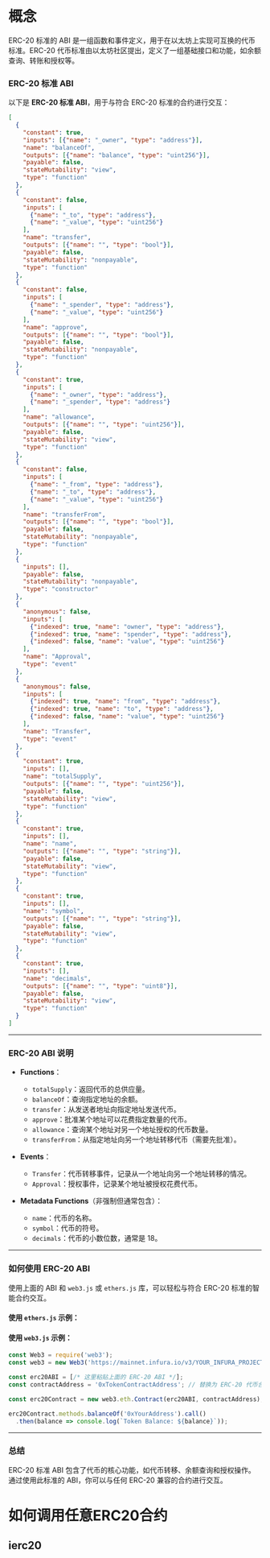 # 概念

 
ERC-20 标准的 ABI 是一组函数和事件定义，用于在以太坊上实现可互换的代币标准。ERC-20 代币标准由以太坊社区提出，定义了一组基础接口和功能，如余额查询、转账和授权等。

### ERC-20 标准 ABI

以下是 **ERC-20 标准 ABI**，用于与符合 ERC-20 标准的合约进行交互：

```json
[
  {
    "constant": true,
    "inputs": [{"name": "_owner", "type": "address"}],
    "name": "balanceOf",
    "outputs": [{"name": "balance", "type": "uint256"}],
    "payable": false,
    "stateMutability": "view",
    "type": "function"
  },
  {
    "constant": false,
    "inputs": [
      {"name": "_to", "type": "address"},
      {"name": "_value", "type": "uint256"}
    ],
    "name": "transfer",
    "outputs": [{"name": "", "type": "bool"}],
    "payable": false,
    "stateMutability": "nonpayable",
    "type": "function"
  },
  {
    "constant": false,
    "inputs": [
      {"name": "_spender", "type": "address"},
      {"name": "_value", "type": "uint256"}
    ],
    "name": "approve",
    "outputs": [{"name": "", "type": "bool"}],
    "payable": false,
    "stateMutability": "nonpayable",
    "type": "function"
  },
  {
    "constant": true,
    "inputs": [
      {"name": "_owner", "type": "address"},
      {"name": "_spender", "type": "address"}
    ],
    "name": "allowance",
    "outputs": [{"name": "", "type": "uint256"}],
    "payable": false,
    "stateMutability": "view",
    "type": "function"
  },
  {
    "constant": false,
    "inputs": [
      {"name": "_from", "type": "address"},
      {"name": "_to", "type": "address"},
      {"name": "_value", "type": "uint256"}
    ],
    "name": "transferFrom",
    "outputs": [{"name": "", "type": "bool"}],
    "payable": false,
    "stateMutability": "nonpayable",
    "type": "function"
  },
  {
    "inputs": [],
    "payable": false,
    "stateMutability": "nonpayable",
    "type": "constructor"
  },
  {
    "anonymous": false,
    "inputs": [
      {"indexed": true, "name": "owner", "type": "address"},
      {"indexed": true, "name": "spender", "type": "address"},
      {"indexed": false, "name": "value", "type": "uint256"}
    ],
    "name": "Approval",
    "type": "event"
  },
  {
    "anonymous": false,
    "inputs": [
      {"indexed": true, "name": "from", "type": "address"},
      {"indexed": true, "name": "to", "type": "address"},
      {"indexed": false, "name": "value", "type": "uint256"}
    ],
    "name": "Transfer",
    "type": "event"
  },
  {
    "constant": true,
    "inputs": [],
    "name": "totalSupply",
    "outputs": [{"name": "", "type": "uint256"}],
    "payable": false,
    "stateMutability": "view",
    "type": "function"
  },
  {
    "constant": true,
    "inputs": [],
    "name": "name",
    "outputs": [{"name": "", "type": "string"}],
    "payable": false,
    "stateMutability": "view",
    "type": "function"
  },
  {
    "constant": true,
    "inputs": [],
    "name": "symbol",
    "outputs": [{"name": "", "type": "string"}],
    "payable": false,
    "stateMutability": "view",
    "type": "function"
  },
  {
    "constant": true,
    "inputs": [],
    "name": "decimals",
    "outputs": [{"name": "", "type": "uint8"}],
    "payable": false,
    "stateMutability": "view",
    "type": "function"
  }
]
```

---

### ERC-20 ABI 说明

- **Functions**：
  - `totalSupply`：返回代币的总供应量。
  - `balanceOf`：查询指定地址的余额。
  - `transfer`：从发送者地址向指定地址发送代币。
  - `approve`：批准某个地址可以花费指定数量的代币。
  - `allowance`：查询某个地址对另一个地址授权的代币数量。
  - `transferFrom`：从指定地址向另一个地址转移代币（需要先批准）。

- **Events**：
  - `Transfer`：代币转移事件，记录从一个地址向另一个地址转移的情况。
  - `Approval`：授权事件，记录某个地址被授权花费代币。

- **Metadata Functions**（非强制但通常包含）：
  - `name`：代币的名称。
  - `symbol`：代币的符号。
  - `decimals`：代币的小数位数，通常是 18。

---

### 如何使用 ERC-20 ABI

使用上面的 ABI 和 `web3.js` 或 `ethers.js` 库，可以轻松与符合 ERC-20 标准的智能合约交互。

#### 使用 `ethers.js` 示例：


#### 使用 `web3.js` 示例：
```javascript
const Web3 = require('web3');
const web3 = new Web3('https://mainnet.infura.io/v3/YOUR_INFURA_PROJECT_ID');

const erc20ABI = [/* 这里粘贴上面的 ERC-20 ABI */];
const contractAddress = '0xTokenContractAddress'; // 替换为 ERC-20 代币合约地址

const erc20Contract = new web3.eth.Contract(erc20ABI, contractAddress);

erc20Contract.methods.balanceOf('0xYourAddress').call()
  .then(balance => console.log(`Token Balance: ${balance}`));
```

---

### 总结

ERC-20 标准 ABI 包含了代币的核心功能，如代币转移、余额查询和授权操作。通过使用此标准的 ABI，你可以与任何 ERC-20 兼容的合约进行交互。



# 如何调用任意ERC20合约
## ierc20

#
